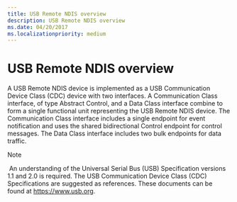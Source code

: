 ```yaml
---
title: USB Remote NDIS overview
description: USB Remote NDIS overview
ms.date: 04/20/2017
ms.localizationpriority: medium
---
```


# USB Remote NDIS overview




A USB Remote NDIS device is implemented as a USB Communication Device Class (CDC) device with two interfaces. A Communication Class interface, of type Abstract Control, and a Data Class interface combine to form a single functional unit representing the USB Remote NDIS device. The Communication Class interface includes a single endpoint for event notification and uses the shared bidirectional Control endpoint for control messages. The Data Class interface includes two bulk endpoints for data traffic.

>[!NOTE]
> An understanding of the Universal Serial Bus (USB) Specification versions 1.1 and 2.0 is required. The USB Communication Device Class (CDC) Specifications are suggested as references. These documents can be found at https://www.usb.org.

 

 

 





